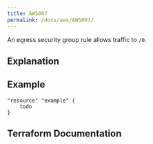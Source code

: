 ```yaml
---
title: AWS007
permalink: /docs/aws/AWS007/
---
```


An egress security group rule allows traffic to `/0`.

## Explanation

## Example

```
"resource" "example" {
	todo
}
```

## Terraform Documentation
